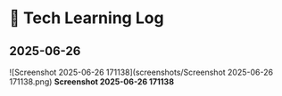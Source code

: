 # 📘 Tech Learning Log

## 2025-06-26
![Screenshot 2025-06-26 171138](screenshots/Screenshot 2025-06-26 171138.png)
**Screenshot 2025-06-26 171138**
